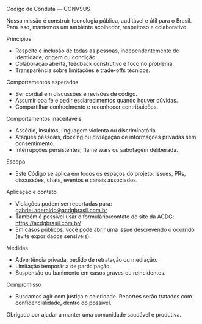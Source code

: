 Código de Conduta — CONVSUS

Nossa missão é construir tecnologia pública, auditável e útil para o Brasil. Para isso, mantemos um ambiente acolhedor, respeitoso e colaborativo.

Princípios
- Respeito e inclusão de todas as pessoas, independentemente de identidade, origem ou condição.
- Colaboração aberta, feedback construtivo e foco no problema.
- Transparência sobre limitações e trade-offs técnicos.

Comportamentos esperados
- Ser cordial em discussões e revisões de código.
- Assumir boa fé e pedir esclarecimentos quando houver dúvidas.
- Compartilhar conhecimento e reconhecer contribuições.

Comportamentos inaceitáveis
- Assédio, insultos, linguagem violenta ou discriminatória.
- Ataques pessoais, doxxing ou divulgação de informações privadas sem consentimento.
- Interrupções persistentes, flame wars ou sabotagem deliberada.

Escopo
- Este Código se aplica em todos os espaços do projeto: issues, PRs, discussões, chats, eventos e canais associados.

Aplicação e contato
- Violações podem ser reportadas para: gabriel.aderaldo@acdgbrasil.com.br
- Também é possível usar o formulário/contato do site da ACDG: https://acdgbrasil.com.br/
- Em casos públicos, você pode abrir uma issue descrevendo o ocorrido (evite expor dados sensíveis).

Medidas
- Advertência privada, pedido de retratação ou mediação.
- Limitação temporária de participação.
- Suspensão ou banimento em casos graves ou reincidentes.

Compromisso
- Buscamos agir com justiça e celeridade. Reportes serão tratados com confidencialidade, dentro do possível.

Obrigado por ajudar a manter uma comunidade saudável e produtiva.

